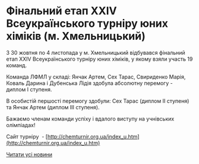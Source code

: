 # Фінальний етап XХIV Всеукраїнського турнiру юних хiмiкiв (м. Хмельницький)

З 30 жовтня по 4 листопада у м. Хмельницький відбувався фінальний етап XХIV Всеукраїнського турнiру юних хiмiкiв, у якому взяли участь 19 команд.

Команда ЛФМЛ у складі: Янчак Артем, Сех Тарас, Свириденко Марія, Коваль Дарина і Дубенська Лідія здобула абсолютну перемогу - диплом І ступеня.

В особистій першості перемогу здобули: Сех Тарас (диплом ІІ ступеня) та Янчак Артем (диплом ІІІ ступеня).

Бажаємо членам команди успіху і вдалого виступу на учнівських олімпіадах!

Сайт турніру  - [http://chemturnir.org.ua/index_u.htm](http://chemturnir.org.ua/index_u.htm)

[Читати усі новини](/news)
